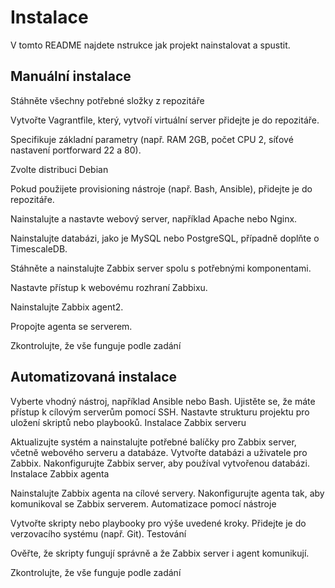 # Instalace

V tomto README najdete nstrukce jak projekt nainstalovat a spustit.

## Manuální instalace

Stáhněte všechny potřebné složky z repozitáře

Vytvořte Vagrantfile, který, vytvoří virtuální server přidejte je do repozitáře.

Specifikuje základní parametry (např. RAM 2GB, počet CPU 2, síťové nastavení portforward 22 a 80).

Zvolte distribuci Debian

Pokud použijete provisioning nástroje (např. Bash, Ansible), přidejte je do repozitáře.

Nainstalujte a nastavte webový server, například Apache nebo Nginx.

Nainstalujte databázi, jako je MySQL nebo PostgreSQL, případně doplňte o TimescaleDB.

Stáhněte a nainstalujte Zabbix server spolu s potřebnými komponentami.

Nastavte přístup k webovému rozhraní Zabbixu.

Nainstalujte Zabbix agent2.

Propojte agenta se serverem.

Zkontrolujte, že vše funguje podle zadání
## Automatizovaná instalace

Vyberte vhodný nástroj, například Ansible nebo Bash.
Ujistěte se, že máte přístup k cílovým serverům pomocí SSH.
Nastavte strukturu projektu pro uložení skriptů nebo playbooků.
Instalace Zabbix serveru

Aktualizujte systém a nainstalujte potřebné balíčky pro Zabbix server, včetně webového serveru a databáze.
Vytvořte databázi a uživatele pro Zabbix.
Nakonfigurujte Zabbix server, aby používal vytvořenou databázi.
Instalace Zabbix agenta

Nainstalujte Zabbix agenta na cílové servery.
Nakonfigurujte agenta tak, aby komunikoval se Zabbix serverem.
Automatizace pomocí nástroje

Vytvořte skripty nebo playbooky pro výše uvedené kroky.
Přidejte je do verzovacího systému (např. Git).
Testování

Ověřte, že skripty fungují správně a že Zabbix server i agent komunikují.

Zkontrolujte, že vše funguje podle zadání
